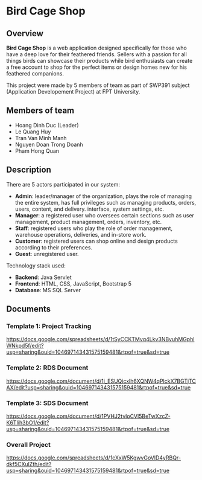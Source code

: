 # Bird Cage Shop
## Overview
**Bird Cage Shop** is a web application designed specifically for those who have a deep love for their feathered friends. Sellers with a passion for all things birds can showcase their products while bird enthusiasts can create a free account to shop for the perfect items or design homes new for his feathered companions.

This project were made by 5 members of team as part of SWP391 subject (Application Developement Project) at FPT University.

## Members of team
- Hoang Dinh Duc (Leader)
- Le Quang Huy
- Tran Van Minh Manh
- Nguyen Doan Trong Doanh
- Pham Hong Quan
  
## Description
There are 5 actors participated in our system:
- **Admin**: leader/manager of the organization, plays the role of managing the entire system, has full privileges such as managing products, orders, users, content, and delivery. interface, system settings, etc.
- **Manager**: a registered user who oversees certain sections such as user management, product management, orders, inventory, etc.
- **Staff**: registered users who play the role of order management, warehouse operations, deliveries, and in-store work.
- **Customer**: registered users can shop online and design products according to their preferences.
- **Guest**: unregistered user.
  
Technology stack used:
- **Backend**: Java Servlet
- **Frontend**: HTML, CSS, JavaScript, Bootstrap 5
- **Database**: MS SQL Server

## Documents
### Template 1: Project Tracking
https://docs.google.com/spreadsheets/d/1tSyCCKTMvq4Lkv3NBvuhMGphlWNkpd5f/edit?usp=sharing&ouid=104697143431575159481&rtpof=true&sd=true 
### Template 2: RDS Document
https://docs.google.com/document/d/1i_ESUQicxlh6XQNW4qPlckX7BGTjTCAX/edit?usp=sharing&ouid=104697143431575159481&rtpof=true&sd=true
### Template 3: SDS Document
https://docs.google.com/document/d/1PVHJ2tvloCVl5BeTwXzcZ-K6TIih3bO1/edit?usp=sharing&ouid=104697143431575159481&rtpof=true&sd=true
### Overall Project
https://docs.google.com/spreadsheets/d/1cXxW5KgwvGoVlD4yRBQr-dkf5CXulZth/edit?usp=sharing&ouid=104697143431575159481&rtpof=true&sd=true
